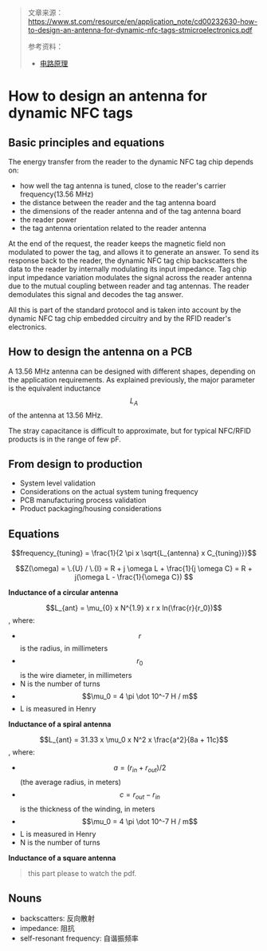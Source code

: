 > 文章来源：https://www.st.com/resource/en/application_note/cd00232630-how-to-design-an-antenna-for-dynamic-nfc-tags-stmicroelectronics.pdf
>
> 参考资料：
>
> - [电路原理](https://www.icourse163.org/course/UESTC-500002?tid=573002)

# How to design an antenna for dynamic NFC tags

## Basic principles and equations

The energy transfer from the reader to the dynamic NFC tag chip depends on:
- how well the tag antenna is tuned, close to the reader's carrier frequency(13.56 MHz)
- the distance between the reader and the tag antenna board
- the dimensions of the reader antenna and of the tag antenna board
- the reader power
- the tag antenna orientation related to the reader antenna

At the end of the request, the reader keeps the magnetic field non modulated to power the tag, and allows it to generate an answer. To send its response back to the reader, the dynamic NFC tag chip backscatters the data to the reader by internally modulating its input impedance. Tag chip input impedance variation modulates the signal across the reader antenna due to the mutual coupling between reader and tag antennas. The reader demodulates this signal and decodes the tag answer.

All this is part of the standard protocol and is taken into account by the dynamic NFC tag chip embedded circuitry and by the RFID reader's electronics.

## How to design the antenna on a PCB

A 13.56 MHz antenna can be designed with different shapes, depending on the application requirements. As explained previously, the major parameter is the equivalent inductance $$L_A$$ of the antenna at 13.56 MHz.

The stray capacitance is difficult to approximate, but for typical NFC/RFID products is in the range of few pF.


## From design to production

- System level validation
- Considerations on the actual system tuning frequency
- PCB manufacturing process validation
- Product packaging/housing considerations

## Equations

$$frequency_{tuning} = \frac{1}{2 \pi x \sqrt{L_{antenna} x C_{tuning}}}$$

$$Z(\omega) = \.{U} / \.{I} = R + j \omega L + \frac{1}{j \omega C} = R + j(\omega L - \frac{1}{\omega C}) $$

**Inductance of a circular antenna**

$$L_{ant} = \mu_{0} x N^{1.9} x r x ln(\frac{r}{r_0})$$, where:
- $$r$$ is the radius, in millimeters
- $$r_0$$ is the wire diameter, in millimeters
- N is the number of turns
- $$\mu_0 = 4 \pi \dot 10^-7 H / m$$
- L is measured in Henry

**Inductance of a spiral antenna**

$$L_{ant} = 31.33 x \mu_0 x N^2 x \frac{a^2}{8a + 11c}$$, where:
- $$a = (r_{in} + r_{out}) / 2$$ (the average radius, in meters)
- $$c = r_{out} - r_{in}$$ is the thickness of the winding, in meters
- $$\mu_0 = 4 \pi \dot 10^-7 H / m$$
- L is measured in Henry
- N is the number of turns

**Inductance of a square antenna**

> this part please to watch the pdf.

## Nouns

- backscatters: 反向散射
- impedance: 阻抗
- self-resonant frequency: 自谐振频率
